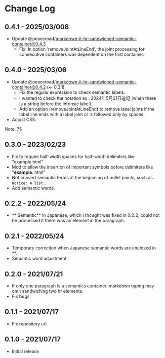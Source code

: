 # Change Log

## 0.4.1 - 2025/03/008

- Update @peaceroad/markdown-it-hr-sandwiched-semantic-container@0.4.3
    - Fix: In option 'removeJointAtLineEnd', the joint processing for consecutive containers was dependent on the first container.

## 0.4.0 - 2025/03/06

- Update @peaceroad/markdown-it-hr-sandwiched-semantic-container@0.4.2 (<- 0.3.1)
    - Fix the regular expression to check semantic labels.
    - I wanted to check the notation ex . 2024年5月31日追記 (when there is a string before the intrinsic label).
    - Add an option (removeJointAtLineEnd) to remove label joints if the label line ends with a label joint or is followed only by spaces.
- Adjust CSS.

Note. 75

## 0.3.0 - 2023/02/23

- Fix to require half-width spaces for half-width delimiters like "example.html"
- Mod to allow the insertion of important symbols before delimiters like "**example**. html"
- Not convert semantic terms at the beginning of bullet points, such as `- Notice: A list.`.
- Add semantic words.

## 0.2.2 - 2022/05/24

- ** Semantic** In Japanese, which I thought was fixed in 0.2.2, could not be processed if there was an element in the paragraph.

## 0.2.1 - 2022/05/24

- Temporary correction when Japanese semantic words are enclosed in **.
- Semantic word adjustment.

## 0.2.0 - 2021/07/21

- If only one paragraph is a semantics container, markdown typing may omit sandwiching two hr elements.
- Fix bugs.

## 0.1.1 - 2021/07/17

- Fix repository url.

## 0.1.0 - 2021/07/17

- Initial release